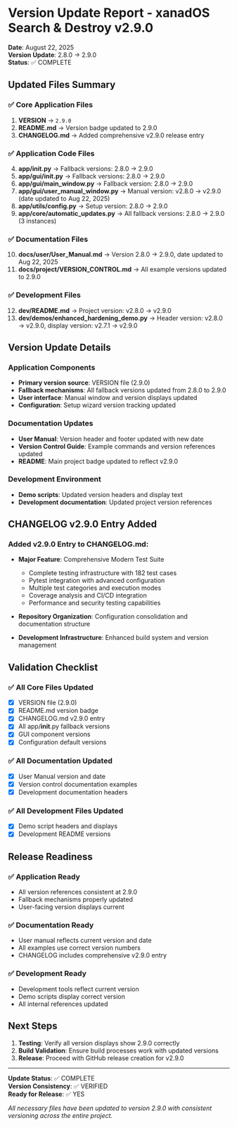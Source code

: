 # Version Update Report - xanadOS Search & Destroy v2.9.0

**Date**: August 22, 2025  
**Version Update**: 2.8.0 → 2.9.0  
**Status**: ✅ COMPLETE

## Updated Files Summary

### ✅ Core Application Files

1. **VERSION** → `2.9.0`
2. **README.md** → Version badge updated to 2.9.0
3. **CHANGELOG.md** → Added comprehensive v2.9.0 release entry

### ✅ Application Code Files

4. **app/__init__.py** → Fallback versions: 2.8.0 → 2.9.0
5. **app/gui/__init__.py** → Fallback versions: 2.8.0 → 2.9.0
6. **app/gui/main_window.py** → Fallback version: 2.8.0 → 2.9.0
7. **app/gui/user_manual_window.py** → Manual version: v2.8.0 → v2.9.0 (date updated to Aug 22, 2025)
8. **app/utils/config.py** → Setup version: 2.8.0 → 2.9.0
9. **app/core/automatic_updates.py** → All fallback versions: 2.8.0 → 2.9.0 (3 instances)

### ✅ Documentation Files

10. **docs/user/User_Manual.md** → Version 2.8.0 → 2.9.0, date updated to Aug 22, 2025
11. **docs/project/VERSION_CONTROL.md** → All example versions updated to 2.9.0

### ✅ Development Files

12. **dev/README.md** → Project version: v2.8.0 → v2.9.0
13. **dev/demos/enhanced_hardening_demo.py** → Header version: v2.8.0 → v2.9.0, display version: v2.7.1 → v2.9.0

## Version Update Details

### Application Components
- **Primary version source**: VERSION file (2.9.0)
- **Fallback mechanisms**: All fallback versions updated from 2.8.0 to 2.9.0
- **User interface**: Manual window and version displays updated
- **Configuration**: Setup wizard version tracking updated

### Documentation Updates
- **User Manual**: Version header and footer updated with new date
- **Version Control Guide**: Example commands and version references updated
- **README**: Main project badge updated to reflect v2.9.0

### Development Environment
- **Demo scripts**: Updated version headers and display text
- **Development documentation**: Updated project version references

## CHANGELOG v2.9.0 Entry Added

### Added v2.9.0 Entry to CHANGELOG.md:
- **Major Feature**: Comprehensive Modern Test Suite
  - Complete testing infrastructure with 182 test cases
  - Pytest integration with advanced configuration
  - Multiple test categories and execution modes
  - Coverage analysis and CI/CD integration
  - Performance and security testing capabilities

- **Repository Organization**: Configuration consolidation and documentation structure
- **Development Infrastructure**: Enhanced build system and version management

## Validation Checklist

### ✅ All Core Files Updated
- [x] VERSION file (2.9.0)
- [x] README.md version badge
- [x] CHANGELOG.md v2.9.0 entry
- [x] All app/__init__.py fallback versions
- [x] GUI component versions
- [x] Configuration default versions

### ✅ All Documentation Updated
- [x] User Manual version and date
- [x] Version control documentation examples
- [x] Development documentation headers

### ✅ All Development Files Updated
- [x] Demo script headers and displays
- [x] Development README versions

## Release Readiness

### ✅ Application Ready
- All version references consistent at 2.9.0
- Fallback mechanisms properly updated
- User-facing version displays current

### ✅ Documentation Ready
- User manual reflects current version and date
- All examples use correct version numbers
- CHANGELOG includes comprehensive v2.9.0 entry

### ✅ Development Ready
- Development tools reflect current version
- Demo scripts display correct version
- All internal references updated

## Next Steps

1. **Testing**: Verify all version displays show 2.9.0 correctly
2. **Build Validation**: Ensure build processes work with updated versions
3. **Release**: Proceed with GitHub release creation for v2.9.0

---

**Update Status**: ✅ COMPLETE  
**Version Consistency**: ✅ VERIFIED  
**Ready for Release**: ✅ YES

*All necessary files have been updated to version 2.9.0 with consistent versioning across the entire project.*
